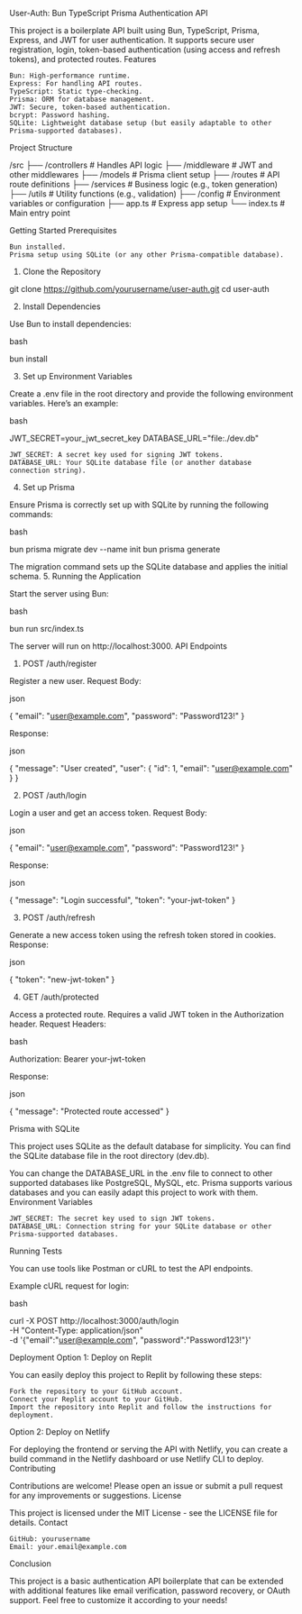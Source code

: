 User-Auth: Bun TypeScript Prisma Authentication API

This project is a boilerplate API built using Bun, TypeScript, Prisma, Express, and JWT for user authentication. It supports secure user registration, login, token-based authentication (using access and refresh tokens), and protected routes.
Features

    Bun: High-performance runtime.
    Express: For handling API routes.
    TypeScript: Static type-checking.
    Prisma: ORM for database management.
    JWT: Secure, token-based authentication.
    bcrypt: Password hashing.
    SQLite: Lightweight database setup (but easily adaptable to other Prisma-supported databases).

Project Structure

/src
├── /controllers # Handles API logic
├── /middleware # JWT and other middlewares
├── /models # Prisma client setup
├── /routes # API route definitions
├── /services # Business logic (e.g., token generation)
├── /utils # Utility functions (e.g., validation)
├── /config # Environment variables or configuration
├── app.ts # Express app setup
└── index.ts # Main entry point

Getting Started
Prerequisites

    Bun installed.
    Prisma setup using SQLite (or any other Prisma-compatible database).

1. Clone the Repository

git clone https://github.com/yourusername/user-auth.git
cd user-auth

2. Install Dependencies

Use Bun to install dependencies:

bash

bun install

3. Set up Environment Variables

Create a .env file in the root directory and provide the following environment variables. Here’s an example:

bash

JWT_SECRET=your_jwt_secret_key
DATABASE_URL="file:./dev.db"

    JWT_SECRET: A secret key used for signing JWT tokens.
    DATABASE_URL: Your SQLite database file (or another database connection string).

4. Set up Prisma

Ensure Prisma is correctly set up with SQLite by running the following commands:

bash

bun prisma migrate dev --name init
bun prisma generate

The migration command sets up the SQLite database and applies the initial schema. 5. Running the Application

Start the server using Bun:

bash

bun run src/index.ts

The server will run on http://localhost:3000.
API Endpoints

1. POST /auth/register

Register a new user.
Request Body:

json

{
"email": "user@example.com",
"password": "Password123!"
}

Response:

json

{
"message": "User created",
"user": {
"id": 1,
"email": "user@example.com"
}
}

2. POST /auth/login

Login a user and get an access token.
Request Body:

json

{
"email": "user@example.com",
"password": "Password123!"
}

Response:

json

{
"message": "Login successful",
"token": "your-jwt-token"
}

3. POST /auth/refresh

Generate a new access token using the refresh token stored in cookies.
Response:

json

{
"token": "new-jwt-token"
}

4. GET /auth/protected

Access a protected route. Requires a valid JWT token in the Authorization header.
Request Headers:

bash

Authorization: Bearer your-jwt-token

Response:

json

{
"message": "Protected route accessed"
}

Prisma with SQLite

This project uses SQLite as the default database for simplicity. You can find the SQLite database file in the root directory (dev.db).

You can change the DATABASE_URL in the .env file to connect to other supported databases like PostgreSQL, MySQL, etc. Prisma supports various databases and you can easily adapt this project to work with them.
Environment Variables

    JWT_SECRET: The secret key used to sign JWT tokens.
    DATABASE_URL: Connection string for your SQLite database or other Prisma-supported databases.

Running Tests

You can use tools like Postman or cURL to test the API endpoints.

Example cURL request for login:

bash

curl -X POST http://localhost:3000/auth/login \
 -H "Content-Type: application/json" \
 -d '{"email":"user@example.com", "password":"Password123!"}'

Deployment
Option 1: Deploy on Replit

You can easily deploy this project to Replit by following these steps:

    Fork the repository to your GitHub account.
    Connect your Replit account to your GitHub.
    Import the repository into Replit and follow the instructions for deployment.

Option 2: Deploy on Netlify

For deploying the frontend or serving the API with Netlify, you can create a build command in the Netlify dashboard or use Netlify CLI to deploy.
Contributing

Contributions are welcome! Please open an issue or submit a pull request for any improvements or suggestions.
License

This project is licensed under the MIT License - see the LICENSE file for details.
Contact

    GitHub: yourusername
    Email: your.email@example.com

Conclusion

This project is a basic authentication API boilerplate that can be extended with additional features like email verification, password recovery, or OAuth support. Feel free to customize it according to your needs!
